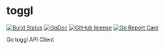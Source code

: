 # toggl

[![Build Status](https://travis-ci.org/achiku/toggl.svg?branch=master)](https://travis-ci.org/achiku/toggl)
[![GoDoc](https://godoc.org/github.com/achiku/toggl?status.svg)](https://godoc.org/github.com/achiku/toggl)
[![GitHub license](https://img.shields.io/badge/license-MIT-blue.svg)](https://raw.githubusercontent.com/achiku/toggl/master/LICENSE)
[![Go Report Card](https://goreportcard.com/badge/github.com/achiku/toggl)](https://goreportcard.com/report/github.com/achiku/toggl)

Go toggl API Client
